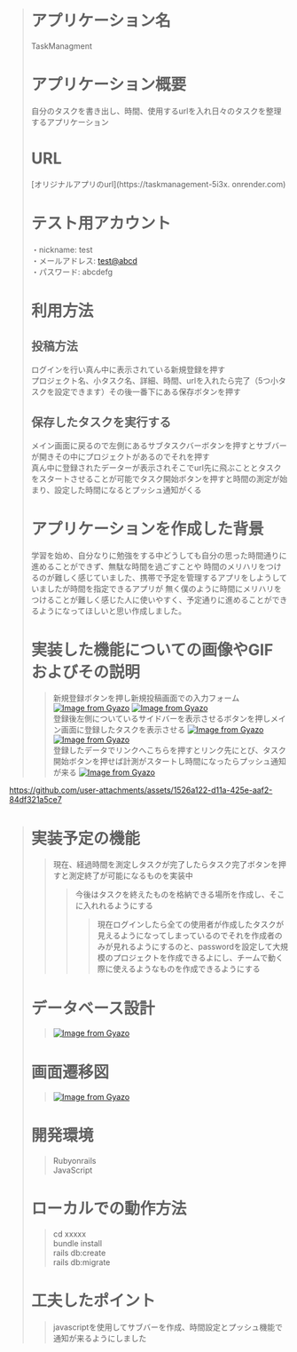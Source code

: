 ># アプリケーション名
>TaskManagment
># アプリケーション概要
>自分のタスクを書き出し、時間、使用するurlを入れ日々のタスクを整理するアプリケーション
># URL
>[オリジナルアプリのurl](https://taskmanagement-5i3x.
onrender.com)
># テスト用アカウント
> ・nickname: test  
> ・メールアドレス: [test@abcd](test@abcd)  
> ・パスワード: abcdefg  
># 利用方法  
>## 投稿方法
>ログインを行い真ん中に表示されている新規登録を押す  
>プロジェクト名、小タスク名、詳細、時間、urlを入れたら完了（5つ小タスクを設定できます）その後一番下にある保存ボタンを押す  
>## 保存したタスクを実行する
>メイン画面に戻るので左側にあるサブタスクバーボタンを押すとサブバーが開きその中にプロジェクトがあるのでそれを押す  
>真ん中に登録されたデーターが表示されそこでurl先に飛ぶこととタスクをスタートさせることが可能でタスク開始ボタンを押すと時間の測定が始まり、設定した時間になるとプッシュ通知がくる
># アプリケーションを作成した背景
>学習を始め、自分なりに勉強をする中どうしても自分の思った時間通りに進めることができず、無駄な時間を過ごすことや
時間のメリハリをつけるのが難しく感じていました、携帯で予定を管理するアプリをしようしていましたが時間を指定できるアプリが
無く僕のように時間にメリハリをつけることが難しく感じた人に使いやすく、予定通りに進めることができるようになってほしいと思い作成しました。
>>>
># 実装した機能についての画像やGIFおよびその説明
>>新規登録ボタンを押し新規投稿画面での入力フォーム
>>[![Image from Gyazo](https://i.gyazo.com/81c686dc93a4eb89d91b9e105fff4a7a.png)](https://gyazo.com/81c686dc93a4eb89d91b9e105fff4a7a)
>>[![Image from Gyazo](https://i.gyazo.com/58d1e6b35e0bf728614e2483271861c3.png)](https://gyazo.com/58d1e6b35e0bf728614e2483271861c3)  
>>登録後左側についているサイドバーを表示させるボタンを押しメイン画面に登録したタスクを表示させる
>>[![Image from Gyazo](https://i.gyazo.com/da1f2fd46a9f420af30d0e34a8d1d89e.png)](https://gyazo.com/da1f2fd46a9f420af30d0e34a8d1d89e)
>>[![Image from Gyazo](https://i.gyazo.com/09d4fc238d236b4e92d580affca9159c.png)](https://gyazo.com/09d4fc238d236b4e92d580affca9159c)  
>>登録したデータでリンクへこちらを押すとリンク先にとび、タスク開始ボタンを押せば計測がスタートし時間になったらプッシュ通知が来る
>>[![Image from Gyazo](https://i.gyazo.com/73d4c863d7e7ac7893b12bd67d1549ed.png)](https://gyazo.com/73d4c863d7e7ac7893b12bd67d1549ed)


https://github.com/user-attachments/assets/1526a122-d11a-425e-aaf2-84df321a5ce7


># 実装予定の機能  
>>現在、経過時間を測定しタスクが完了したらタスク完了ボタンを押すと測定終了が可能になるものを実装中  
>>>今後はタスクを終えたものを格納できる場所を作成し、そこに入れれるようにする
>>>>現在ログインしたら全ての使用者が作成したタスクが見えるようになってしまっているのでそれを作成者のみが見れるようにするのと、passwordを設定して大規模のプロジェクトを作成できるよにし、チームで動く際に使えるようなものを作成できるようにする
># データベース設計  
>>[![Image from Gyazo](https://i.gyazo.com/9b5445a29a41f71d1dac11c4846562e3.png)](https://gyazo.com/9b5445a29a41f71d1dac11c4846562e3)
># 画面遷移図
>>[![Image from Gyazo](https://i.gyazo.com/ce941e4bb42e9e1edc238b836309640b.png)](https://gyazo.com/ce941e4bb42e9e1edc238b836309640b)
># 開発環境
>>Rubyonrails  
>>JavaScript
># ローカルでの動作方法
>>cd xxxxx  
>>bundle install  
>>rails db:create  
>>rails db:migrate
># 工夫したポイント  
>>javascriptを使用してサブバーを作成、時間設定とプッシュ機能で通知が来るようにしました
